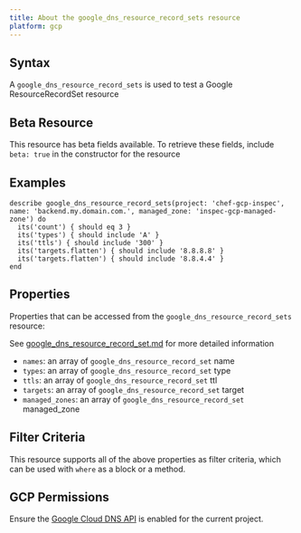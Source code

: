 ```yaml
---
title: About the google_dns_resource_record_sets resource
platform: gcp
---
```


## Syntax
A `google_dns_resource_record_sets` is used to test a Google ResourceRecordSet resource


## Beta Resource
This resource has beta fields available. To retrieve these fields, include `beta: true` in the constructor for the resource

## Examples
```
describe google_dns_resource_record_sets(project: 'chef-gcp-inspec', name: 'backend.my.domain.com.', managed_zone: 'inspec-gcp-managed-zone') do
  its('count') { should eq 3 }
  its('types') { should include 'A' }
  its('ttls') { should include '300' }
  its('targets.flatten') { should include '8.8.8.8' }
  its('targets.flatten') { should include '8.8.4.4' }
end
```

## Properties
Properties that can be accessed from the `google_dns_resource_record_sets` resource:

See [google_dns_resource_record_set.md](google_dns_resource_record_set.md) for more detailed information
  * `names`: an array of `google_dns_resource_record_set` name
  * `types`: an array of `google_dns_resource_record_set` type
  * `ttls`: an array of `google_dns_resource_record_set` ttl
  * `targets`: an array of `google_dns_resource_record_set` target
  * `managed_zones`: an array of `google_dns_resource_record_set` managed_zone

## Filter Criteria
This resource supports all of the above properties as filter criteria, which can be used
with `where` as a block or a method.

## GCP Permissions

Ensure the [Google Cloud DNS API](https://console.cloud.google.com/apis/library/dns.googleapis.com/) is enabled for the current project.

